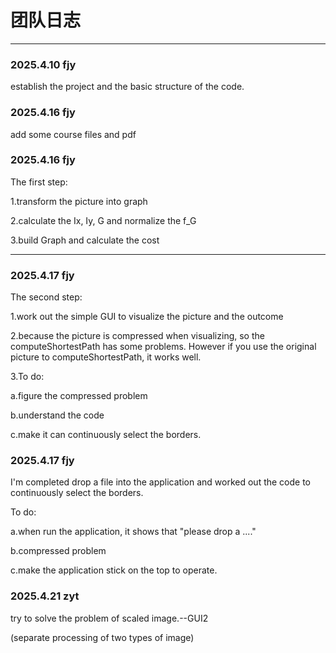# 团队日志

---
### 2025.4.10 fjy

establish the project and the basic structure of the code.

### 2025.4.16 fjy

add some course files and pdf

### 2025.4.16 fjy

The first step:

1.transform the picture into graph

2.calculate the Ix, Iy, G and normalize the f_G

3.build Graph and calculate the cost

---
### 2025.4.17 fjy

The second step:

1.work out the simple GUI to visualize the picture and the outcome

2.because the picture is compressed when visualizing, so the computeShortestPath has some problems. However if you use the original picture to computeShortestPath, it works well.

3.To do:

a.figure the compressed problem

b.understand the code

c.make it can continuously select the borders.

### 2025.4.17 fjy

I'm completed drop a file into the application and worked out the code to continuously select the borders.

To do:

a.when run the application, it shows that "please drop a ...."

b.compressed problem

c.make the application stick on the top to operate.

### 2025.4.21 zyt

try to solve the problem of scaled image.--GUI2

(separate processing of two types of image) 